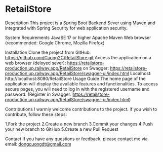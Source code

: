 # RetailStore
Description
This project is a Spring Boot Backend Sever using Maven and integrated with Spring Security for web application security.

System Requirements
JavaSE 17 or higher
Apache Maven
Web browser (recommended: Google Chrome, Mozilla Firefox)

Installation
Clone the project from GitHub: https://github.com/Cuong2C/RetailStore.git
Access the application on a web browser (deloyed sever):  https://retailstore-production.up.railway.app/RetailStore 
                                             on Swagger:  https://retailstore-production.up.railway.app/RetailStore/swagger-ui/index.html
                                              Localhost:  http://localhost:8080/RetailStore
Usage Guide
The home page of the application will display the available features and functionalities.
To access secure pages, you will need to log in with the registered username and password.
(Register in Swagger:  https://retailstore-production.up.railway.app/RetailStore/swagger-ui/index.html)

Contributions
I warmly welcome contributions to the project. If you wish to contribute, follow these steps:

1.Fork the project
2.Create a new branch 
3.Commit your changes 
4.Push your new branch to GitHub
5.Create a new Pull Request

Contact
If you have any questions or feedback, please contact me via email: dongcuongdt@gmail.com


                                              

